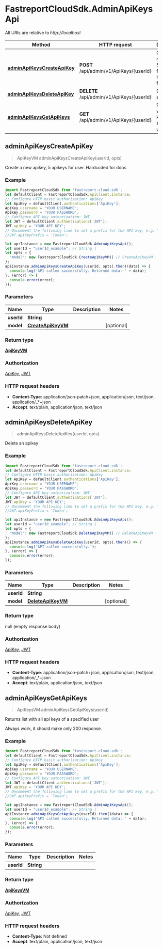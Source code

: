 # FastreportCloudSdk.AdminApiKeysApi

All URIs are relative to *http://localhost*

Method | HTTP request | Description
------------- | ------------- | -------------
[**adminApiKeysCreateApiKey**](AdminApiKeysApi.md#adminApiKeysCreateApiKey) | **POST** /api/admin/v1/ApiKeys/{userId} | Create a new apikey, 5 apikeys for user. Hardcoded for ddos.
[**adminApiKeysDeleteApiKey**](AdminApiKeysApi.md#adminApiKeysDeleteApiKey) | **DELETE** /api/admin/v1/ApiKeys/{userId} | Delete an apikey
[**adminApiKeysGetApiKeys**](AdminApiKeysApi.md#adminApiKeysGetApiKeys) | **GET** /api/admin/v1/ApiKeys/{userId} | Returns list with all api keys of a specified user



## adminApiKeysCreateApiKey

> ApiKeyVM adminApiKeysCreateApiKey(userId, opts)

Create a new apikey, 5 apikeys for user. Hardcoded for ddos.

### Example

```javascript
import FastreportCloudSdk from 'fastreport-cloud-sdk';
let defaultClient = FastreportCloudSdk.ApiClient.instance;
// Configure HTTP basic authorization: ApiKey
let ApiKey = defaultClient.authentications['ApiKey'];
ApiKey.username = 'YOUR USERNAME';
ApiKey.password = 'YOUR PASSWORD';
// Configure API key authorization: JWT
let JWT = defaultClient.authentications['JWT'];
JWT.apiKey = 'YOUR API KEY';
// Uncomment the following line to set a prefix for the API key, e.g. "Token" (defaults to null)
//JWT.apiKeyPrefix = 'Token';

let apiInstance = new FastreportCloudSdk.AdminApiKeysApi();
let userId = "userId_example"; // String | 
let opts = {
  'model': new FastreportCloudSdk.CreateApiKeyVM() // CreateApiKeyVM | 
};
apiInstance.adminApiKeysCreateApiKey(userId, opts).then((data) => {
  console.log('API called successfully. Returned data: ' + data);
}, (error) => {
  console.error(error);
});

```

### Parameters


Name | Type | Description  | Notes
------------- | ------------- | ------------- | -------------
 **userId** | **String**|  | 
 **model** | [**CreateApiKeyVM**](CreateApiKeyVM.md)|  | [optional] 

### Return type

[**ApiKeyVM**](ApiKeyVM.md)

### Authorization

[ApiKey](../README.md#ApiKey), [JWT](../README.md#JWT)

### HTTP request headers

- **Content-Type**: application/json-patch+json, application/json, text/json, application/_*+json
- **Accept**: text/plain, application/json, text/json


## adminApiKeysDeleteApiKey

> adminApiKeysDeleteApiKey(userId, opts)

Delete an apikey

### Example

```javascript
import FastreportCloudSdk from 'fastreport-cloud-sdk';
let defaultClient = FastreportCloudSdk.ApiClient.instance;
// Configure HTTP basic authorization: ApiKey
let ApiKey = defaultClient.authentications['ApiKey'];
ApiKey.username = 'YOUR USERNAME';
ApiKey.password = 'YOUR PASSWORD';
// Configure API key authorization: JWT
let JWT = defaultClient.authentications['JWT'];
JWT.apiKey = 'YOUR API KEY';
// Uncomment the following line to set a prefix for the API key, e.g. "Token" (defaults to null)
//JWT.apiKeyPrefix = 'Token';

let apiInstance = new FastreportCloudSdk.AdminApiKeysApi();
let userId = "userId_example"; // String | 
let opts = {
  'model': new FastreportCloudSdk.DeleteApiKeyVM() // DeleteApiKeyVM | 
};
apiInstance.adminApiKeysDeleteApiKey(userId, opts).then(() => {
  console.log('API called successfully.');
}, (error) => {
  console.error(error);
});

```

### Parameters


Name | Type | Description  | Notes
------------- | ------------- | ------------- | -------------
 **userId** | **String**|  | 
 **model** | [**DeleteApiKeyVM**](DeleteApiKeyVM.md)|  | [optional] 

### Return type

null (empty response body)

### Authorization

[ApiKey](../README.md#ApiKey), [JWT](../README.md#JWT)

### HTTP request headers

- **Content-Type**: application/json-patch+json, application/json, text/json, application/_*+json
- **Accept**: text/plain, application/json, text/json


## adminApiKeysGetApiKeys

> ApiKeysVM adminApiKeysGetApiKeys(userId)

Returns list with all api keys of a specified user

Always work, it should make only 200 response.

### Example

```javascript
import FastreportCloudSdk from 'fastreport-cloud-sdk';
let defaultClient = FastreportCloudSdk.ApiClient.instance;
// Configure HTTP basic authorization: ApiKey
let ApiKey = defaultClient.authentications['ApiKey'];
ApiKey.username = 'YOUR USERNAME';
ApiKey.password = 'YOUR PASSWORD';
// Configure API key authorization: JWT
let JWT = defaultClient.authentications['JWT'];
JWT.apiKey = 'YOUR API KEY';
// Uncomment the following line to set a prefix for the API key, e.g. "Token" (defaults to null)
//JWT.apiKeyPrefix = 'Token';

let apiInstance = new FastreportCloudSdk.AdminApiKeysApi();
let userId = "userId_example"; // String | 
apiInstance.adminApiKeysGetApiKeys(userId).then((data) => {
  console.log('API called successfully. Returned data: ' + data);
}, (error) => {
  console.error(error);
});

```

### Parameters


Name | Type | Description  | Notes
------------- | ------------- | ------------- | -------------
 **userId** | **String**|  | 

### Return type

[**ApiKeysVM**](ApiKeysVM.md)

### Authorization

[ApiKey](../README.md#ApiKey), [JWT](../README.md#JWT)

### HTTP request headers

- **Content-Type**: Not defined
- **Accept**: text/plain, application/json, text/json

